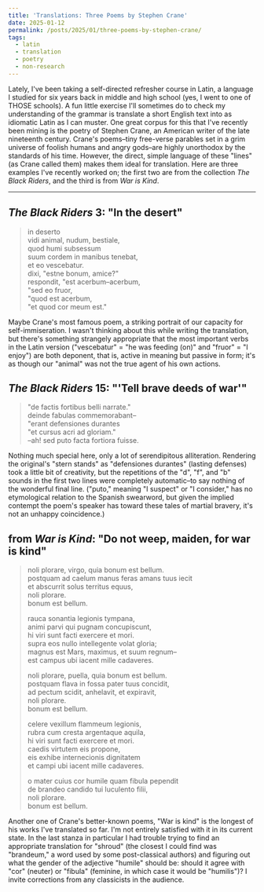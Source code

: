 ```yaml
---
title: 'Translations: Three Poems by Stephen Crane'
date: 2025-01-12
permalink: /posts/2025/01/three-poems-by-stephen-crane/
tags:
  - latin
  - translation
  - poetry
  - non-research
---
```


Lately, I've been taking a self-directed refresher course in Latin, a language I studied for six years back in middle and high school (yes, I went to one of THOSE schools). A fun little exercise I'll sometimes do to check my understanding of the grammar is translate a short English text into as idiomatic Latin as I can muster. One great corpus for this that I've recently been mining is the poetry of Stephen Crane, an American writer of the late nineteenth century. Crane's poems–tiny free-verse parables set in a grim universe of foolish humans and angry gods–are highly unorthodox by the standards of his time. However, the direct, simple language of these "lines" (as Crane called them) makes them ideal for translation. Here are three examples I've recently worked on; the first two are from the collection *The Black Riders*, and the third is from *War is Kind*.

***

*The Black Riders* 3: "In the desert"
------
> in deserto \
> vidi animal, nudum, bestiale, \
> quod humi subsessum \
> suum cordem in manibus tenebat, \
> et eo vescebatur. \
> dixi, "estne bonum, amice?" \
> respondit, "est acerbum–acerbum, \
> "sed eo fruor, \
> "quod est acerbum, \
> "et quod cor meum est."

Maybe Crane's most famous poem, a striking portrait of our capacity for self-immiseration. I wasn't thinking about this while writing the translation, but there's something strangely appropriate that the most important verbs in the Latin version ("vescebatur" = "he was feeding (on)" and "fruor" = "I enjoy") are both deponent, that is, active in meaning but passive in form; it's as though our "animal" was not the true agent of his own actions.

*The Black Riders* 15: "'Tell brave deeds of war'"
------
> "de factis fortibus belli narrate." \
> deinde fabulas commemorabant– \
> "erant defensiones durantes \
> "et cursus acri ad gloriam." \
> –ah! sed puto facta fortiora fuisse.

Nothing much special here, only a lot of serendipitous alliteration. Rendering the original's "stern stands" as "defensiones durantes" (lasting defenses) took a little bit of creativity, but the repetitions of the "d", "f", and "b" sounds in the first two lines were completely automatic–to say nothing of the wonderful final line. ("puto," meaning "I suspect" or "I consider," has no etymological relation to the Spanish swearword, but given the implied contempt the poem's speaker has toward these tales of martial bravery, it's not an unhappy coincidence.)

from *War is Kind*: "Do not weep, maiden, for war is kind"
------
> noli plorare, virgo, quia bonum est bellum. \
> postquam ad caelum manus feras amans tuus iecit \
> et abscurrit solus territus equus, \
> noli plorare. \
> bonum est bellum. 
> 
> rauca sonantia legionis tympana,\
> animi parvi qui pugnam concupiscunt,\
> hi viri sunt facti exercere et mori.\
> supra eos nullo intellegente volat gloria;\
> magnus est Mars, maximus, et suum regnum–\
> est campus ubi iacent mille cadaveres.
> 
> noli plorare, puella, quia bonum est bellum.\
> postquam flava in fossa pater tuus concidit,\
> ad pectum scidit, anhelavit, et expiravit,\
> noli plorare.\
> bonum est bellum.
> 
> celere vexillum flammeum legionis,\
> rubra cum cresta argentaque aquila,\
> hi viri sunt facti exercere et mori.\
> caedis virtutem eis propone,\
> eis exhibe internecionis dignitatem\
> et campi ubi iacent mille cadaveres.
>
> o mater cuius cor humile quam fibula pependit\
> de brandeo candido tui luculento filii,\
> noli plorare.\
> bonum est bellum.

Another one of Crane's better-known poems, "War is kind" is the longest of his works I've translated so far. I'm not entirely satisfied with it in its current state. In the last stanza in particular I had trouble trying to find an appropriate translation for "shroud" (the closest I could find was "brandeum," a word used by some post-classical authors) and figuring out what the gender of the adjective "humile" should be: should it agree with "cor" (neuter) or "fibula" (feminine, in which case it would be "humilis")? I invite corrections from any classicists in the audience. 

<script src="https://utteranc.es/client.js"
        repo="cjgliddon.github.io"
        issue-term="pathname"
        theme="github-light"
        crossorigin="anonymous"
        async>
</script>
